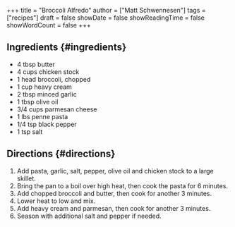 +++
title = "Broccoli Alfredo"
author = ["Matt Schwennesen"]
tags = ["recipes"]
draft = false
showDate = false
showReadingTime = false
showWordCount = false
+++

## Ingredients {#ingredients}

-   4 tbsp butter
-   4 cups chicken stock
-   1 head broccoli, chopped
-   1 cup heavy cream
-   2 tbsp minced garlic
-   1 tbsp olive oil
-   3/4 cups parmesan cheese
-   1 lbs penne pasta
-   1/4 tsp black pepper
-   1 tsp salt


## Directions {#directions}

1.  Add pasta, garlic, salt, pepper, olive oil and chicken stock to a large
    skillet.
2.  Bring the pan to a boil over high heat, then cook the pasta for 6 minutes.
3.  Add chopped broccoli and butter, then cook for another 3 minutes.
4.  Lower heat to low and mix.
5.  Add heavy cream and parmesan, then cook for another 3 minutes.
6.  Season with additional salt and pepper if needed.
